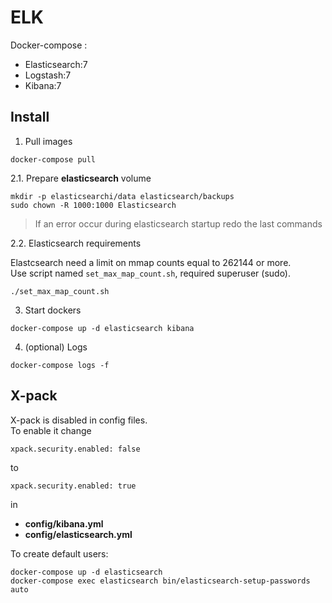 ELK
===

Docker-compose :
- Elasticsearch:7
- Logstash:7
- Kibana:7


## Install

1. Pull images

```
docker-compose pull
```

2.1. Prepare **elasticsearch** volume

```
mkdir -p elasticsearchi/data elasticsearch/backups
sudo chown -R 1000:1000 Elasticsearch
```

> If an error occur during elasticsearch startup redo the last commands

2.2. Elasticsearch requirements

Elastcsearch need a limit on mmap counts equal to 262144 or more.  
Use script named `set_max_map_count.sh`, required superuser (sudo).

```
./set_max_map_count.sh
```

3. Start dockers

```
docker-compose up -d elasticsearch kibana
```

4. (optional) Logs

```
docker-compose logs -f
```

## X-pack

X-pack is disabled in config files.  
To enable it change 
```
xpack.security.enabled: false
```
to
```
xpack.security.enabled: true
```
in
- **config/kibana.yml**
- **config/elasticsearch.yml**

To create default users:

```
docker-compose up -d elasticsearch
docker-compose exec elasticsearch bin/elasticsearch-setup-passwords auto
```


